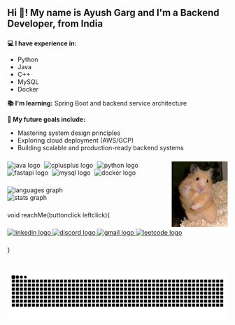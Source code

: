 <h2 align="left">Hi 👋! My name is Ayush Garg and I'm a Backend Developer, from India</h2>

###
<p align="left"><strong>💻 I have experience in:</strong></p>
<ul align="left">
  <li>Python</li>
  <li>Java</li>
  <li>C++</li>
  <li>MySQL</li>
  <li>Docker</li>
</ul>

<p align="left"><strong>📚 I'm learning:</strong> Spring Boot and backend service architecture</p>

<p align="left"><strong>🎯 My future goals include:</strong></p>
<ul align="left">
  <li>Mastering system design principles</li>
  <li>Exploring cloud deployment (AWS/GCP)</li>
  <li>Building scalable and production-ready backend systems</li>
</ul>

###

<img align="right" height="150"  src="hamster.jpg"  />

###

<div align="left" width="15">
  <img src="https://cdn.jsdelivr.net/gh/devicons/devicon/icons/java/java-original.svg" height="30" alt="java logo"  />
  <img width="1" />
  <img src="https://cdn.jsdelivr.net/gh/devicons/devicon/icons/cplusplus/cplusplus-original.svg" height="30" alt="cplusplus logo"  />
  <img width="1" />
  <img src="https://cdn.jsdelivr.net/gh/devicons/devicon/icons/python/python-original.svg" height="30" alt="python logo"  />
  <img width="1" />
  <img src="https://cdn.jsdelivr.net/gh/devicons/devicon/icons/fastapi/fastapi-original.svg" height="30" alt="fastapi logo"  />
  <img width="1" />
  <img src="https://cdn.jsdelivr.net/gh/devicons/devicon/icons/mysql/mysql-original.svg" height="30" alt="mysql logo"  />
  <img width="1" />
  <img src="https://cdn.jsdelivr.net/gh/devicons/devicon/icons/docker/docker-original.svg" height="30" alt="docker logo"  />
  
</div>

###

<div align="left" border="20" width="150">
  <img src="https://github-readme-stats.vercel.app/api/top-langs?username=LavaCandy1&locale=en&hide_title=false&layout=compact&card_width=320&langs_count=5&theme=github_dark&hide_border=false" height="150" alt="languages graph" /> <br>
  <img src="https://github-readme-stats.vercel.app/api?username=LavaCandy1&hide_title=false&hide_rank=true&show_icons=true&include_all_commits=false&count_private=true&disable_animations=false&theme=github_dark&locale=en&hide_border=true" height="150" alt="stats graph"  />
</div>

###

<p align="left">void reachMe(buttonclick leftclick){</p>

###

<div align="left">
  <a href="https://www.linkedin.com/in/ayushgarg-17lc/" target="_blank">
    <img src="https://raw.githubusercontent.com/maurodesouza/profile-readme-generator/master/src/assets/icons/social/linkedin/default.svg" width="30" height="15" alt="linkedin logo"  />
  </a>
  <a href="lavacandy1" target="_blank">
    <img src="https://raw.githubusercontent.com/maurodesouza/profile-readme-generator/master/src/assets/icons/social/discord/default.svg" width="30" height="20" alt="discord logo"  />
  </a>
  <a href="aayush.garg.1793@gmail.com" target="_blank">
    <img src="https://raw.githubusercontent.com/maurodesouza/profile-readme-generator/master/src/assets/icons/social/gmail/default.svg" width="30" height="20" alt="gmail logo"  />
  </a>
  <a href="https://leetcode.com/YOUR_USERNAME/" target="_blank">
    <img src="https://raw.githubusercontent.com/gauravghongde/social-icons/master/SVG/Color/Leetcode.svg" width="30" height="20" alt="leetcode logo" />
  </a>
</div>


###

<p align="left">}</p>

###

<br clear="both">

<img src="https://raw.githubusercontent.com/LavaCandy1/LavaCandy1/output/snake.svg" alt="Snake animation" />

###
